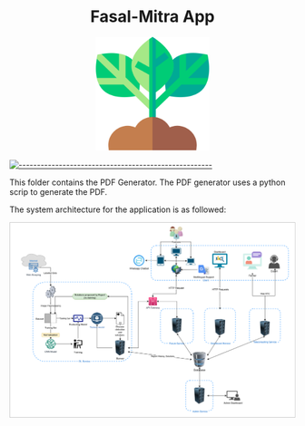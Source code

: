 <h1 align="center">Fasal-Mitra App</h1>

<div align="center">
<a href="https://github.com/FASAL-MITRA-SIH-22/Fasal-mitra-frontend"><img width=200px src="https://github.com/FASAL-MITRA-SIH-22/Fasal-mitra-frontend/blob/main/frontend/public/android-chrome-512x512.png"  alt="Project logo"/></a></a>
 
</div>

[![-----------------------------------------------------](https://raw.githubusercontent.com/andreasbm/readme/master/assets/lines/colored.png)](#-table-of-contents)

This folder contains the PDF Generator. The PDF generator uses a python scrip to generate the PDF.

The system architecture for the application is as followed:

<a href="https://github.com/FASAL-MITRA-SIH-22/Fasal-mitra-frontend"><img width="auto" src="https://github.com/FASAL-MITRA-SIH-22/Fasal-Mitra/blob/main/AboutProject/ArchitectureDiagram.svg"  alt="System Architecture"/></a></a>
